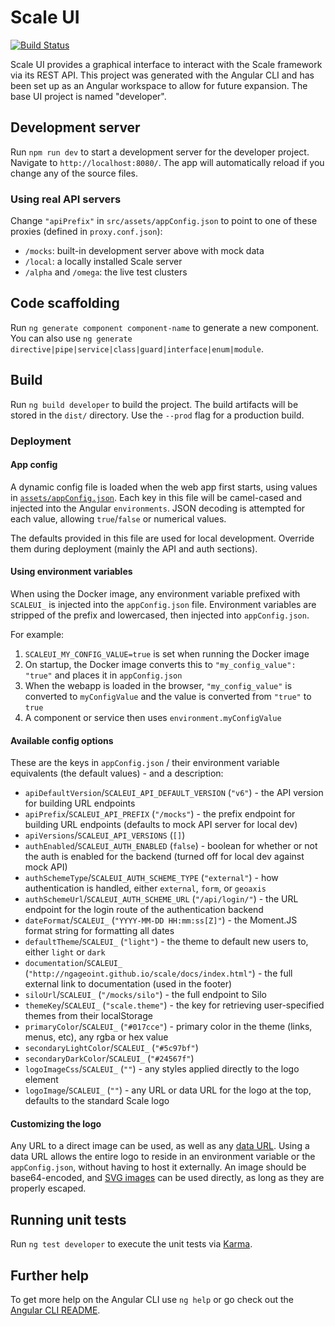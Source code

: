 # Scale UI

[![Build Status](https://travis-ci.org/ngageoint/scale-ui.svg?branch=master)](https://travis-ci.org/ngageoint/scale-ui)

Scale UI provides a graphical interface to interact with the Scale framework via its REST API. This project was generated with the Angular CLI and has been set up as an Angular workspace to allow for future expansion. The base UI project is named "developer".  

## Development server

Run `npm run dev` to start a development server for the developer project. Navigate to `http://localhost:8080/`. The app will automatically reload if you change any of the source files.

### Using real API servers

Change `"apiPrefix"` in `src/assets/appConfig.json` to point to one of these proxies (defined in `proxy.conf.json`):

- `/mocks`: built-in development server above with mock data
- `/local`: a locally installed Scale server
- `/alpha` and `/omega`: the live test clusters

## Code scaffolding

Run `ng generate component component-name` to generate a new component. You can also use `ng generate directive|pipe|service|class|guard|interface|enum|module`.

## Build

Run `ng build developer` to build the project. The build artifacts will be stored in the `dist/` directory. Use the `--prod` flag for a production build.

### Deployment

#### App config

A dynamic config file is loaded when the web app first starts, using values in [`assets/appConfig.json`](projects/developer/src/assets/appConfig.json). Each key in this file will be camel-cased and injected into the Angular `environments`. JSON decoding is attempted for each value, allowing `true`/`false` or numerical values.

The defaults provided in this file are used for local development. Override them during deployment (mainly the API and auth sections).

#### Using environment variables

When using the Docker image, any environment variable prefixed with `SCALEUI_` is injected into the `appConfig.json` file. Environment variables are stripped of the prefix and lowercased, then injected into `appConfig.json`.

For example:
1. `SCALEUI_MY_CONFIG_VALUE=true` is set when running the Docker image
2. On startup, the Docker image converts this to `"my_config_value": "true"` and places it in `appConfig.json`
3. When the webapp is loaded in the browser, `"my_config_value"` is converted to `myConfigValue` and the value is converted from `"true"` to `true`
4. A component or service then uses `environment.myConfigValue`


#### Available config options

These are the keys in `appConfig.json` / their environment variable equivalents (the default values) - and a description:

- `apiDefaultVersion`/`SCALEUI_API_DEFAULT_VERSION` (`"v6"`) - the API version for building URL endpoints
- `apiPrefix`/`SCALEUI_API_PREFIX` (`"/mocks"`) - the prefix endpoint for building URL endpoints (defaults to mock API server for local dev)
- `apiVersions`/`SCALEUI_API_VERSIONS` (`[]`)
- `authEnabled`/`SCALEUI_AUTH_ENABLED` (`false`) - boolean for whether or not the auth is enabled for the backend (turned off for local dev against mock API)
- `authSchemeType`/`SCALEUI_AUTH_SCHEME_TYPE` (`"external"`) - how authentication is handled, either `external`, `form`, or `geoaxis`
- `authSchemeUrl`/`SCALEUI_AUTH_SCHEME_URL` (`"/api/login/"`) - the URL endpoint for the login route of the authentication backend
- `dateFormat`/`SCALEUI_` (`"YYYY-MM-DD HH:mm:ss[Z]"`) - the Moment.JS format string for formatting all dates
- `defaultTheme`/`SCALEUI_` (`"light"`) - the theme to default new users to, either `light` or `dark`
- `documentation`/`SCALEUI_` (`"http://ngageoint.github.io/scale/docs/index.html"`) - the full external link to documentation (used in the footer)
- `siloUrl`/`SCALEUI_` (`"/mocks/silo"`) - the full endpoint to Silo
- `themeKey`/`SCALEUI_` (`"scale.theme"`) - the key for retrieving user-specified themes from their localStorage
- `primaryColor`/`SCALEUI_` (`"#017cce"`) - primary color in the theme (links, menus, etc), any rgba or hex value
- `secondaryLightColor`/`SCALEUI_` (`"#5c97bf"`)
- `secondaryDarkColor`/`SCALEUI_` (`"#24567f"`)
- `logoImageCss`/`SCALEUI_` (`""`) - any styles applied directly to the logo element
- `logoImage`/`SCALEUI_` (`""`) - any URL or data URL for the logo at the top, defaults to the standard Scale logo

#### Customizing the logo

Any URL to a direct image can be used, as well as any [data URL](https://developer.mozilla.org/en-US/docs/Web/HTTP/Basics_of_HTTP/Data_URIs). Using a data URL allows the entire logo to reside in an environment variable or the `appConfig.json`, without having to host it externally. An image should be base64-encoded, and [SVG images](https://css-tricks.com/lodge/svg/09-svg-data-uris/) can be used directly, as long as they are properly escaped.


## Running unit tests

Run `ng test developer` to execute the unit tests via [Karma](https://karma-runner.github.io).

## Further help

To get more help on the Angular CLI use `ng help` or go check out the [Angular CLI README](https://github.com/angular/angular-cli/blob/master/README.md).

